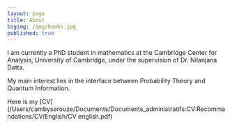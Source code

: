```yaml
---
layout: page
title: About
bigimg: /img/books.jpg
published: true
---
```


I am currently a PhD student in mathematics at the Cambridge Center for Analysis, University of Cambridge, under the supervision of Dr. Nilanjana Datta.

My main interest lies in the interface between Probability Theory and Quantum Information.

Here is my [CV](/Users/cambyserouze/Documents/Documents_administratifs:CV:Recommandations/CV/English/CV english.pdf)
